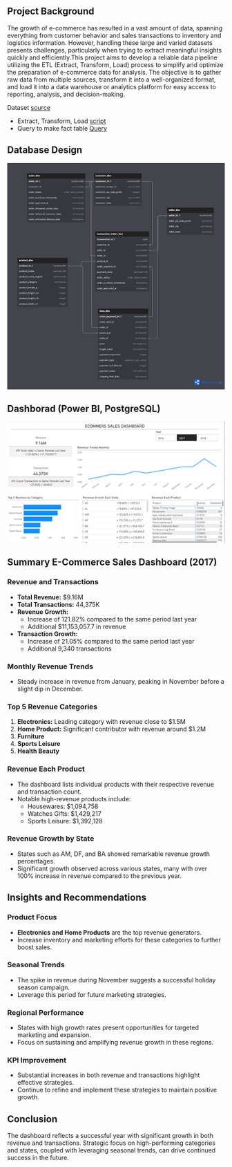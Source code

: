 ## Project Background
The growth of e-commerce has resulted in a vast amount of data, spanning everything from customer behavior and sales transactions to inventory and logistics information. However, handling these large and varied datasets presents challenges, particularly when trying to extract meaningful insights quickly and efficiently.This project aims to develop a reliable data pipeline utilizing the ETL (Extract, Transform, Load) process to simplify and optimize the preparation of e-commerce data for analysis. The objective is to gather raw data from multiple sources, transform it into a well-organized format, and load it into a data warehouse or analytics platform for easy access to reporting, analysis, and decision-making. 

Dataset [source](https://www.kaggle.com/datasets/olistbr/brazilian-ecommerce) <br/>
- Extract, Transform, Load [script](https://github.com/fajri-yanti/ETL_e-commers/blob/main/etl_ecommers.ipynb)  <br/>
- Query to make fact table [Query](https://github.com/fajri-yanti/ETL_e-commers/blob/main/transaction_order_fact.sql)

## Database Design

![ERD E-COMMERS](https://github.com/fajri-yanti/ETL_e-commers/blob/main/erd-ecommers-db.png)

## Dashborad (Power BI, PostgreSQL)
![Dashboard E-COMMERS](https://github.com/fajri-yanti/ETL_e-commers/blob/main/ecomers_dashboard.jpg)

## Summary E-Commerce Sales Dashboard (2017)

### Revenue and Transactions
- **Total Revenue:** $9.16M
- **Total Transactions:** 44,375K
- **Revenue Growth:**
  - Increase of 121.82% compared to the same period last year
  - Additional $11,153,057.7 in revenue
- **Transaction Growth:**
  - Increase of 21.05% compared to the same period last year
  - Additional 9,340 transactions

### Monthly Revenue Trends
- Steady increase in revenue from January, peaking in November before a slight dip in December.

### Top 5 Revenue Categories
1. **Electronics:** Leading category with revenue close to $1.5M
2. **Home Product:** Significant contributor with revenue around $1.2M
3. **Furniture**
4. **Sports Leisure**
5. **Health Beauty**

### Revenue Each Product
- The dashboard lists individual products with their respective revenue and transaction count.
- Notable high-revenue products include:
  - Housewares: $1,094,758
  - Watches Gifts: $1,429,217
  - Sports Leisure: $1,392,128

### Revenue Growth by State
- States such as AM, DF, and BA showed remarkable revenue growth percentages.
- Significant growth observed across various states, many with over 100% increase in revenue compared to the previous year.

## Insights and Recommendations

### Product Focus
- **Electronics and Home Products** are the top revenue generators.
- Increase inventory and marketing efforts for these categories to further boost sales.

### Seasonal Trends
- The spike in revenue during November suggests a successful holiday season campaign.
- Leverage this period for future marketing strategies.

### Regional Performance
- States with high growth rates present opportunities for targeted marketing and expansion.
- Focus on sustaining and amplifying revenue growth in these regions.

### KPI Improvement
- Substantial increases in both revenue and transactions highlight effective strategies.
- Continue to refine and implement these strategies to maintain positive growth.

## Conclusion
The dashboard reflects a successful year with significant growth in both revenue and transactions. Strategic focus on high-performing categories and states, coupled with leveraging seasonal trends, can drive continued success in the future.
